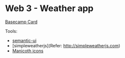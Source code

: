 # Web 3 - Weather app

[Basecamp Card](https://3.basecamp.com/3319859/buckets/622388/documents/125108129)

Tools:
- [semantic-ui](http://semantic-ui.com/)
- [simpleweatherjs](Refer: http://simpleweatherjs.com)
- [Manicoth icons](http://codepen.io/manikoth/pen/rxXrvb.css)
